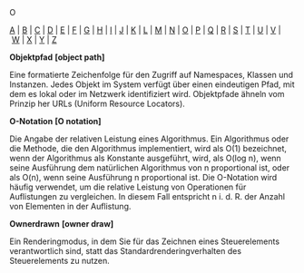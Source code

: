 <div class="topic" xmlns:mtps="http://msdn2.microsoft.com/mtps" xmlns="http://www.w3.org/1999/xhtml">
  <link type="text/css" rel="Stylesheet" href="..\branding1.css" />
  <div class="title" xmlns:asp="http://msdn2.microsoft.com/asp">O<!----></div>
  <!--Content type: DocStudio. Transform: devdiv2mtps.xslt.-->
  <div id="mainSection"> <div id="mainBody">  <p /> <p> <a class="mtps-external-link" href="../7k60b9ww_de-de_vs.80/7k60b9ww.md">A</a> | <a class="mtps-external-link" href="../b85sw2k8_de-de_vs.80/b85sw2k8.md">B</a> | <a class="mtps-external-link" href="../ea8964x0_de-de_vs.80/ea8964x0.md">C</a> | <a class="mtps-external-link" href="../0skzec74_de-de_vs.80/0skzec74.md">D</a> | <a class="mtps-external-link" href="../t64fd4ef_de-de_vs.80/t64fd4ef.md">E</a> | <a class="mtps-external-link" href="../44kt76b4_de-de_vs.80/44kt76b4.md">F</a> | <a class="mtps-external-link" href="../exx57whb_de-de_vs.80/exx57whb.md">G</a> | <a class="mtps-external-link" href="../h223kcf0_de-de_vs.80/h223kcf0.md">H</a> | <a class="mtps-external-link" href="../6k49dddk_de-de_vs.80/6k49dddk.md">I</a> | <a class="mtps-external-link" href="../f9dds3k7_de-de_vs.80/f9dds3k7.md">J</a> | <a class="mtps-external-link" href="../ms229690_de-de_vs.80/ms229690.md">K</a> | <a class="mtps-external-link" href="../1kxda69d_de-de_vs.80/1kxda69d.md">L</a> | <a class="mtps-external-link" href="../7a753yk6_de-de_vs.80/7a753yk6.md">M</a> | <a class="mtps-external-link" href="../z7ds3w5t_de-de_vs.80/z7ds3w5t.md">N</a> | <a href="#cpgloo">O</a> | <a class="mtps-external-link" href="../k908yeh7_de-de_vs.80/k908yeh7.md">P</a> | <a class="mtps-external-link" href="../ms229702_de-de_vs.80/ms229702.md">Q</a> | <a class="mtps-external-link" href="../2sw99y1z_de-de_vs.80/2sw99y1z.md">R</a> | <a class="mtps-external-link" href="../c83eyewf_de-de_vs.80/c83eyewf.md">S</a> | <a class="mtps-external-link" href="../38ek7zet_de-de_vs.80/38ek7zet.md">T</a> | <a class="mtps-external-link" href="../ece0ts45_de-de_vs.80/ece0ts45.md">U</a> | <a class="mtps-external-link" href="../tefc2tz1_de-de_vs.80/tefc2tz1.md">V</a> | <a class="mtps-external-link" href="../hd402x97_de-de_vs.80/hd402x97.md">W</a> | <a class="mtps-external-link" href="../49ck9awf_de-de_vs.80/49ck9awf.md">X</a> | <a class="mtps-external-link" href="../ms229692_de-de_vs.80/ms229692.md">Y</a> | <a class="mtps-external-link" href="../ms229698_de-de_vs.80/ms229698.md">Z</a> </p> <div id="sectionSection0" class="seeAlsoNoToggleSection"> <p> <b>Objektpfad</b> <b>[object path]</b> </p> <p>Eine formatierte Zeichenfolge für den Zugriff auf Namespaces, Klassen und Instanzen. Jedes Objekt im System verfügt über einen eindeutigen Pfad, mit dem es lokal oder im Netzwerk identifiziert wird. Objektpfade ähneln vom Prinzip her URLs (Uniform Resource Locators). </p> <p> <b>O-Notation</b> <b>[O notation]</b> </p> <p>Die Angabe der relativen Leistung eines Algorithmus. Ein Algorithmus oder die Methode, die den Algorithmus implementiert, wird als O(1) bezeichnet, wenn der Algorithmus als Konstante ausgeführt, wird, als O(log <span class="parameter">n</span>), wenn seine Ausführung dem natürlichen Algorithmus von <span class="parameter">n</span> proportional ist, oder als O(<span class="parameter">n</span>), wenn seine Ausführung <span class="parameter">n</span> proportional ist. Die O-Notation wird häufig verwendet, um die relative Leistung von Operationen für Auflistungen zu vergleichen. In diesem Fall entspricht <span class="parameter">n</span> i. d. R. der Anzahl von Elementen in der Auflistung.</p> <p> <b>Ownerdrawn</b> <b>[owner draw]</b> </p> <p>Ein Renderingmodus, in dem Sie für das Zeichnen eines Steuerelements verantwortlich sind, statt das Standardrenderingverhalten des Steuerelements zu nutzen.</p> </div></div>  </div>
</div>